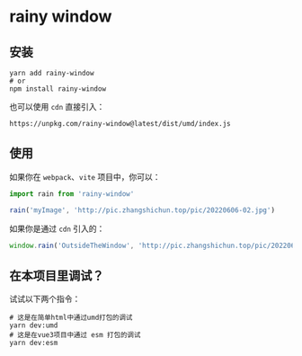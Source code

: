 # rainy window

## 安装

```shell
yarn add rainy-window
# or
npm install rainy-window
```

也可以使用 `cdn` 直接引入：

```
https://unpkg.com/rainy-window@latest/dist/umd/index.js
```
## 使用

如果你在 `webpack`、`vite` 项目中，你可以：

```javascript
import rain from 'rainy-window'

rain('myImage', 'http://pic.zhangshichun.top/pic/20220606-02.jpg')
```

如果你是通过 `cdn` 引入的：

```javascript
window.rain('OutsideTheWindow', 'http://pic.zhangshichun.top/pic/20220606-02.jpg')
```

## 在本项目里调试？

试试以下两个指令：
```shell
# 这是在简单html中通过umd打包的调试
yarn dev:umd
# 这是在vue3项目中通过 esm 打包的调试
yarn dev:esm
```